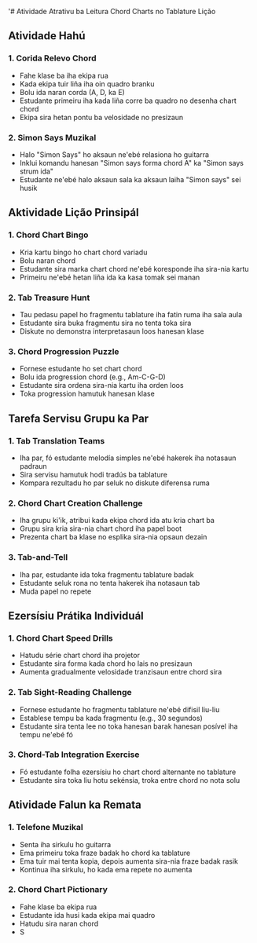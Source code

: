 '# Atividade Atrativu ba Leitura Chord Charts no Tablature Lição

## Atividade Hahú

### 1. Corida Relevo Chord
- Fahe klase ba iha ekipa rua
- Kada ekipa tuir liña iha oin quadro branku
- Bolu ida naran corda (A, D, ka E)
- Estudante primeiru iha kada liña corre ba quadro no desenha chart chord
- Ekipa sira hetan pontu ba velosidade no presizaun

### 2. Simon Says Muzikal
- Halo "Simon Says" ho aksaun ne'ebé relasiona ho guitarra
- Inklui komandu hanesan "Simon says forma chord A" ka "Simon says strum ida"
- Estudante ne'ebé halo aksaun sala ka aksaun laiha "Simon says" sei husik

## Aktividade Lição Prinsipál

### 1. Chord Chart Bingo
- Kria kartu bingo ho chart chord variadu
- Bolu naran chord
- Estudante sira marka chart chord ne'ebé koresponde iha sira-nia kartu
- Primeiru ne'ebé hetan liña ida ka kasa tomak sei manan

### 2. Tab Treasure Hunt
- Tau pedasu papel ho fragmentu tablature iha fatin ruma iha sala aula
- Estudante sira buka fragmentu sira no tenta toka sira
- Diskute no demonstra interpretasaun loos hanesan klase

### 3. Chord Progression Puzzle
- Fornese estudante ho set chart chord
- Bolu ida progression chord (e.g., Am-C-G-D)
- Estudante sira ordena sira-nia kartu iha orden loos
- Toka progression hamutuk hanesan klase

## Tarefa Servisu Grupu ka Par

### 1. Tab Translation Teams
- Iha par, fó estudante melodía simples ne'ebé hakerek iha notasaun padraun
- Sira servisu hamutuk hodi tradús ba tablature
- Kompara rezultadu ho par seluk no diskute diferensa ruma

### 2. Chord Chart Creation Challenge
- Iha grupu ki'ik, atribui kada ekipa chord ida atu kria chart ba
- Grupu sira kria sira-nia chart chord iha papel boot
- Prezenta chart ba klase no esplika sira-nia opsaun dezain

### 3. Tab-and-Tell
- Iha par, estudante ida toka fragmentu tablature badak
- Estudante seluk rona no tenta hakerek iha notasaun tab
- Muda papel no repete

## Ezersísiu Prátika Individuál

### 1. Chord Chart Speed Drills
- Hatudu série chart chord iha projetor
- Estudante sira forma kada chord ho lais no presizaun
- Aumenta gradualmente velosidade tranzisaun entre chord sira

### 2. Tab Sight-Reading Challenge
- Fornese estudante ho fragmentu tablature ne'ebé difisil liu-liu
- Establese tempu ba kada fragmentu (e.g., 30 segundos)
- Estudante sira tenta lee no toka hanesan barak hanesan posível iha tempu ne'ebé fó

### 3. Chord-Tab Integration Exercise
- Fó estudante folha ezersísiu ho chart chord alternante no tablature
- Estudante sira toka liu hotu sekénsia, troka entre chord no nota solu

## Atividade Falun ka Remata

### 1. Telefone Muzikal
- Senta iha sirkulu ho guitarra
- Ema primeiru toka fraze badak ho chord ka tablature
- Ema tuir mai tenta kopia, depois aumenta sira-nia fraze badak rasik
- Kontinua iha sirkulu, ho kada ema repete no aumenta

### 2. Chord Chart Pictionary
- Fahe klase ba ekipa rua
- Estudante ida husi kada ekipa mai quadro
- Hatudu sira naran chord
- S